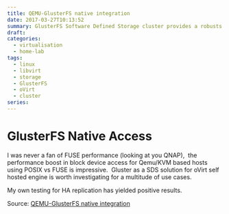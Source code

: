 ```yaml
---
title: QEMU-GlusterFS native integration
date: 2017-03-27T10:13:52
summary: GlusterFS Software Defined Storage cluster provides a robusts solution for oVirt self hosted engine yields positive results using native integration
draft:
categories:
  - virtualisation
  - home-lab
tags:
  - linux
  - libvirt
  - storage
  - GlusterFS
  - oVirt
  - cluster
series:
---
```

# GlusterFS Native Access

I was never a fan of FUSE performance (looking at you QNAP),  the performance boost in block device access for Qemu/KVM based hosts using POSIX vs FUSE is impressive.  Gluster as a SDS solution for oVirt self hosted engine is worth investigating for a multitude of use cases.

My own testing for HA replication has yielded positive results.

Source: [QEMU-GlusterFS native integration](https://raobharata.wordpress.com/2012/10/29/qemu-glusterfs-native-integration/)